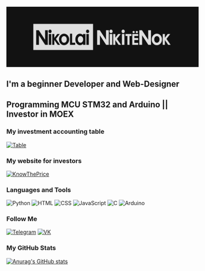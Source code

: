 [![Header](https://github.com/NikolaiNikitenok/NikolaiNikitenok/blob/main/assets/CaGitHub.png)](https://t.me/NikolaiNikitenok)

## I'm a beginner Developer and Web-Designer
## Programming MCU STM32 and Arduino || Investor in MOEX

### My investment accounting table
[![Table](https://img.shields.io/badge/-Table-2C302D?style=for-the-badge&logo=google&logoColor=green)](https://docs.google.com/spreadsheets/d/1sTa9XS0ZywSqDHNe30wycQAXEoN3H7d2nOCUJd5S9zQ/edit?usp=sharing)

### My website for investors
[![KnowThePrice](https://img.shields.io/badge/-KnowThePrice-2C302D?style=for-the-badge&logo=github&logoColor=violet)](https://nikolainikitenok.github.io/KnowThePrice/)

### Languages and Tools
![Python](https://img.shields.io/badge/-Python-2C302D?style=for-the-badge&logo=python&logoColor=EBDD24)
![HTML](https://img.shields.io/badge/-HTML-2C302D?style=for-the-badge&logo=html5&logoColor=FF8D11)
![CSS](https://img.shields.io/badge/-CSS-2C302D?style=for-the-badge&logo=css3&logoColor=E1757D6)
![JavaScript](https://img.shields.io/badge/-JavaScript-2C302D?style=for-the-badge&logo=javascript&logoColor=yellow)
![C](https://img.shields.io/badge/-C-2C302D?style=for-the-badge&logo=c&logoColor=blue)
![Arduino](https://img.shields.io/badge/-Arduino-2C302D?style=for-the-badge&logo=arduino&logoColor=green)

### Follow Me
[![Telegram](https://img.shields.io/badge/-Telegram-2C302D?style=for-the-badge&logo=telegram&logoColor=11C4FF)](https://t.me/NikolaiNikitenok)
[![VK](https://img.shields.io/badge/-Vkontakte-2C302D?style=for-the-badge&logo=vk&logoColor=1171FF)](https://vk.com/nikolalllkaa)

### My GitHub Stats
[![Anurag's GitHub stats](https://github-readme-stats.vercel.app/api?username=NikolaiNikitenok&count_private=trueshow_icons=true&theme=tokyonight)](https://github.com/NikolaiNikitenok)